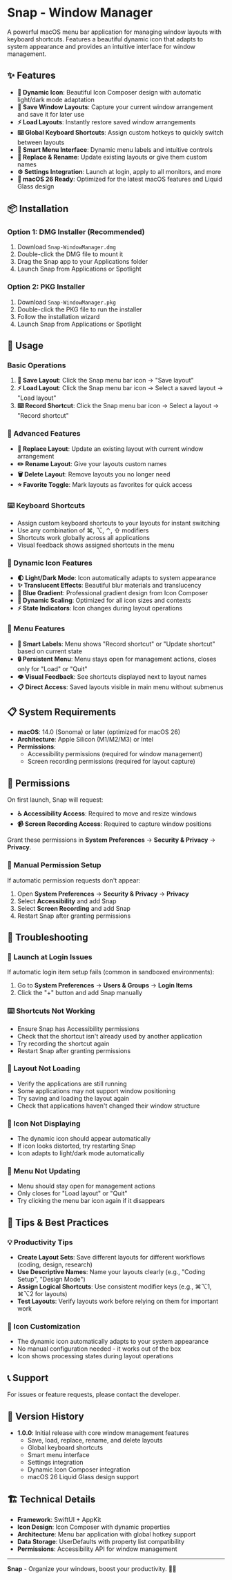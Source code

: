 # Snap - Window Manager

A powerful macOS menu bar application for managing window layouts with keyboard shortcuts. Features a beautiful dynamic icon that adapts to system appearance and provides an intuitive interface for window management.

## ✨ Features

- **🎨 Dynamic Icon**: Beautiful Icon Composer design with automatic light/dark mode adaptation
- **💾 Save Window Layouts**: Capture your current window arrangement and save it for later use
- **⚡ Load Layouts**: Instantly restore saved window arrangements
- **⌨️ Global Keyboard Shortcuts**: Assign custom hotkeys to quickly switch between layouts
- **🎯 Smart Menu Interface**: Dynamic menu labels and intuitive controls
- **🔄 Replace & Rename**: Update existing layouts or give them custom names
- **⚙️ Settings Integration**: Launch at login, apply to all monitors, and more
- **🌟 macOS 26 Ready**: Optimized for the latest macOS features and Liquid Glass design

## 📦 Installation

### Option 1: DMG Installer (Recommended)
1. Download `Snap-WindowManager.dmg`
2. Double-click the DMG file to mount it
3. Drag the Snap app to your Applications folder
4. Launch Snap from Applications or Spotlight

### Option 2: PKG Installer
1. Download `Snap-WindowManager.pkg`
2. Double-click the PKG file to run the installer
3. Follow the installation wizard
4. Launch Snap from Applications or Spotlight

## 🚀 Usage

### Basic Operations

1. **💾 Save Layout**: Click the Snap menu bar icon → "Save layout"
2. **⚡ Load Layout**: Click the Snap menu bar icon → Select a saved layout → "Load layout"
3. **⌨️ Record Shortcut**: Click the Snap menu bar icon → Select a layout → "Record shortcut"

### 🎯 Advanced Features

- **🔄 Replace Layout**: Update an existing layout with current window arrangement
- **✏️ Rename Layout**: Give your layouts custom names
- **🗑️ Delete Layout**: Remove layouts you no longer need
- **⭐ Favorite Toggle**: Mark layouts as favorites for quick access

### ⌨️ Keyboard Shortcuts

- Assign custom keyboard shortcuts to your layouts for instant switching
- Use any combination of ⌘, ⌥, ⌃, ⇧ modifiers
- Shortcuts work globally across all applications
- Visual feedback shows assigned shortcuts in the menu

### 🎨 Dynamic Icon Features

- **🌓 Light/Dark Mode**: Icon automatically adapts to system appearance
- **✨ Translucent Effects**: Beautiful blur materials and translucency
- **🎨 Blue Gradient**: Professional gradient design from Icon Composer
- **📱 Dynamic Scaling**: Optimized for all icon sizes and contexts
- **⚡ State Indicators**: Icon changes during layout operations

### 🎯 Menu Features

- **🧠 Smart Labels**: Menu shows "Record shortcut" or "Update shortcut" based on current state
- **🔒 Persistent Menu**: Menu stays open for management actions, closes only for "Load" or "Quit"
- **👁️ Visual Feedback**: See shortcuts displayed next to layout names
- **📋 Direct Access**: Saved layouts visible in main menu without submenus

## 📋 System Requirements

- **macOS**: 14.0 (Sonoma) or later (optimized for macOS 26)
- **Architecture**: Apple Silicon (M1/M2/M3) or Intel
- **Permissions**: 
  - Accessibility permissions (required for window management)
  - Screen recording permissions (required for layout capture)

## 🔐 Permissions

On first launch, Snap will request:
- **♿ Accessibility Access**: Required to move and resize windows
- **📹 Screen Recording Access**: Required to capture window positions

Grant these permissions in **System Preferences** → **Security & Privacy** → **Privacy**.

### 🔧 Manual Permission Setup
If automatic permission requests don't appear:
1. Open **System Preferences** → **Security & Privacy** → **Privacy**
2. Select **Accessibility** and add Snap
3. Select **Screen Recording** and add Snap
4. Restart Snap after granting permissions

## 🔧 Troubleshooting

### 🚀 Launch at Login Issues
If automatic login item setup fails (common in sandboxed environments):
1. Go to **System Preferences** → **Users & Groups** → **Login Items**
2. Click the "+" button and add Snap manually

### ⌨️ Shortcuts Not Working
- Ensure Snap has Accessibility permissions
- Check that the shortcut isn't already used by another application
- Try recording the shortcut again
- Restart Snap after granting permissions

### 📱 Layout Not Loading
- Verify the applications are still running
- Some applications may not support window positioning
- Try saving and loading the layout again
- Check that applications haven't changed their window structure

### 🎨 Icon Not Displaying
- The dynamic icon should appear automatically
- If icon looks distorted, try restarting Snap
- Icon adapts to light/dark mode automatically

### 🔄 Menu Not Updating
- Menu should stay open for management actions
- Only closes for "Load layout" or "Quit"
- Try clicking the menu bar icon again if it disappears

## 🎯 Tips & Best Practices

### 💡 Productivity Tips
- **Create Layout Sets**: Save different layouts for different workflows (coding, design, research)
- **Use Descriptive Names**: Name your layouts clearly (e.g., "Coding Setup", "Design Mode")
- **Assign Logical Shortcuts**: Use consistent modifier keys (e.g., ⌘⌥1, ⌘⌥2 for layouts)
- **Test Layouts**: Verify layouts work before relying on them for important work

### 🎨 Icon Customization
- The dynamic icon automatically adapts to your system appearance
- No manual configuration needed - it works out of the box
- Icon shows processing states during layout operations

## 📞 Support

For issues or feature requests, please contact the developer.

## 📝 Version History

- **1.0.0**: Initial release with core window management features
  - Save, load, replace, rename, and delete layouts
  - Global keyboard shortcuts
  - Smart menu interface
  - Settings integration
  - Dynamic Icon Composer integration
  - macOS 26 Liquid Glass design support

## 🏗️ Technical Details

- **Framework**: SwiftUI + AppKit
- **Icon Design**: Icon Composer with dynamic properties
- **Architecture**: Menu bar application with global hotkey support
- **Data Storage**: UserDefaults with property list compatibility
- **Permissions**: Accessibility API for window management

---

**Snap** - Organize your windows, boost your productivity. 🚀✨